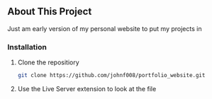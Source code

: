 ## About This Project
Just am early version of my personal website to put my projects in

### Installation 
1. Clone the repositiory
    ```sh
    git clone https://github.com/johnf008/portfolio_website.git
    ```
2. Use the Live Server extension to look at the file

